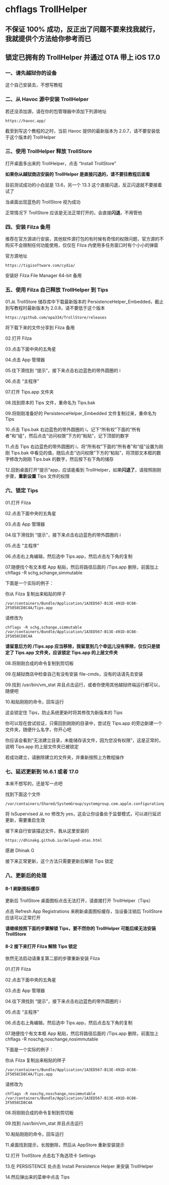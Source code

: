 # chflags TrollHelper
## 不保证 100% 成功，反正出了问题不要来找我就行，我就提供个方法给你参考而已
## 锁定已拥有的 TrollHelper 并通过 OTA 带上 iOS 17.0
### 一、请先越狱你的设备

这个自己安装去，不想写教程
### 二、从 Havoc 源中安装 TrollHelper

若还没添加源，请在你的包管理器中添加下列源地址

	https://havoc.app/

截至到写这个教程的之时，当前 Havoc 提供的最新版本为 2.0.7，请不要安装低于这个版本的 TrollHelper
### 三、使用 TrollHelper 释放 TrollStore

打开桌面多出来的 TrollHelper，点击 “Install TrollStore”

**如果你从越狱商店安装的 TrollHelper 是直接闪退的，请不要往教程后面看**

目前测试成功的小白鼠是 13.6，另一个 13.3 这个直接闪退，反正闪退就不要接着试了

当桌面出现蓝色的 TrollStore 视为成功

正常情况下 TrollStore 应该是无法正常打开的，会直接**闪退**，不用管他
### 四、安装 Filza 备用

推荐在官方源进行安装，其他软件源打包的有时候有奇怪的权限问题，官方源的不购买不会限制任何功能使用，仅仅在 Filza 内使用多任务窗口时有个小小的弹窗

官方源地址

	https://tigisoftware.com/cydia/

安装好 Filza File Manager 64-bit 备用
### 五、使用 Filza 自己释放 TrollHelper 到 Tips

01.从 TrollStore 储存库中下载最新版本的 PersistenceHelper_Embedded，截止到写教程时最新版本为 2.0.8，请不要低于这个版本

	https://github.com/opa334/TrollStore/releases

将下载下来的文件分享到 Filza 备用

02.打开 Filza

03.点击下面中央的五角星

04.点击 App 管理器

05.往下滑找到 “提示”，接下来点击右边蓝色的带外圆圈的 i

06.点击 “主程序”

07.打开 Tips.app 文件夹

08.找到原本的 Tips 文件，重命名为 Tips.bak

09.将刚刚准备好的 PersistenceHelper_Embedded 文件复制过来，重命名为 Tips

10.点击 Tips.bak 右边蓝色的带外圆圈的 i，记下“所有权”下面的“所有者”和“组”，然后点击“访问权限”下方的“粘贴”，记下顶部的数字

11.点击 Tips 右边蓝色的带外圆圈的 i，将“所有权”下面的“所有者”和“组”设置为刚刚 Tips.bak 中看见的值，随后点击“访问权限”下方的“粘贴”，将顶部文本框的数字修改为刚刚 Tips.bak 的数字，然后按下右下角的储存

12.回到桌面打开“提示”app，应该能看到 TrollHelper，如果**闪退了**，请按照刚刚步骤，**重新设置** Tips 文件的权限

### 六、锁定 Tips

01.打开 Filza

02.点击下面中央的五角星

03.点击 App 管理器

04.往下滑找到 “提示”，接下来点击右边蓝色的带外圆圈的 i

05.点击 “主程序”

06.点击右上角编辑，然后选中 Tips.app，然后点击左下角的复制

07.随便找个有文本框 App 粘贴，然后将路径后面的 /Tips.app 删除，前面加上 chflags -R schg,schange,simmutable 

下面是一个实际的例子：

你从 Filza 复制出来粘贴的样子

	/var/containers/Bundle/Application/1A3ED567-B13E-491D-8C88-2F5058CD8C4A/Tips.app

请修改为

	chflags -R schg,schange,simmutable /var/containers/Bundle/Application/1A3ED567-B13E-491D-8C88-2F5058CD8C4A

**请留意后方的 /Tips.app 应当移除，我留意到几个幸运儿没有移除，仅仅只是锁定了 Tips.app 文件夹，应该锁定 Tips.app 的上层文件夹**

08.将刚刚合成的命令复制到剪切板

09.在越狱商店中检查自己有没有安装 file-cmds，没有的话请先去安装

09.找到 /usr/bin/vm_stat 并且点击运行，或者你使用其他越狱终端运行都可以，随便吧

10.粘贴刚刚的命令，回车运行

这会锁定住 Tips，防止系统更新时将其修改为新版本的 Tips

你可以现在尝试验证，只需回到刚刚的目录中，尝试在 Tips.app 的旁边新建一个文件夹，随便什么名字，你开心吧

你应该会看到“无法建立目录，未能储存该文件，因为您没有权限”，这是正常的，说明 Tips.app 的上层文件夹已被锁定

若成功建立，请删除建立的文件夹，并重新按照上方教程操作
### 七、延迟更新到 16.6.1 或者 17.0

本来不想写的，还是写一点吧

找到下面这个文件

	/var/containers/Shared/SystemGroup/systemgroup.com.apple.configurationprofiles/Library/ConfigurationProfiles/CloudConfigurationDetails.plist

将 IsSupervised 从 no 修改为 yes，这会让你设备处于监督模式，可以进行延迟更新，需要重启生效

接下来自行安装描述文件，我从这里安装的

	https://dhinakg.github.io/delayed-otas.html

感谢 Dhinak G

接下来正常更新，这个方法只需要更新后解锁 Tips 锁定
### 八、更新后的处理
#### 8-1 刷新图标缓存

更新后 TrollStore 桌面图标点击无法打开，请直接打开 TrollHelper（Tips）

点击 Refresh App Registrations 来刷新桌面图标缓存，当设备注销后 TrollStore 应该可以正常打开

**请继续按照下面的步骤解锁 Tips，要不然你的 TrollHelper 可能后续无法安装 TrollStore**
#### 8-2 接下来打开 Filza 解除 Tips 锁定

依然无法启动请重复第二部的步骤重新安装 Filza

01.打开 Filza

02.点击下面中央的五角星

03.点击 App 管理器

04.往下滑找到 “提示”，接下来点击右边蓝色的带外圆圈的 i

05.点击 “主程序”

06.点击右上角编辑，然后选中 Tips.app，然后点击左下角的复制

07.随便找个有文本框 App 粘贴，然后将路径后面的 /Tips.app 删除，前面加上 chflags -R noschg,noschange,nosimmutable 

下面是一个实际的例子：

你从 Filza 复制出来粘贴的样子

	/var/containers/Bundle/Application/1A3ED567-B13E-491D-8C88-2F5058CD8C4A/Tips.app

请修改为

	chflags -R noschg,noschange,nosimmutable /var/containers/Bundle/Application/1A3ED567-B13E-491D-8C88-2F5058CD8C4A

08.将刚刚合成的命令复制到剪切板

09.找到 /usr/bin/vm_stat 并且点击运行

10.粘贴刚刚的命令，回车运行

11.桌面找到提示，长按删除，然后从 AppStore 重新安装提示

12.打开 TrollStore 点击右下角选项卡 Settings

13.在 PERSISTENCE 处点击 Install Persistence Helper 来安装 TrollHelper

14.然后弹出来的菜单中点击 Tips
